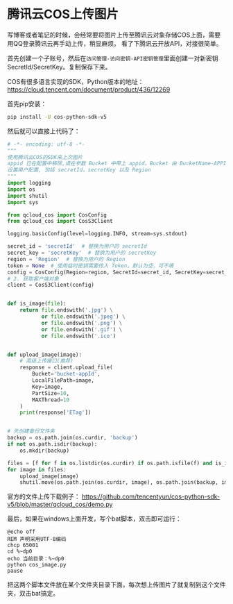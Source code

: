 # 腾讯云COS上传图片

写博客或者笔记的时候，会经常要将图片上传至腾讯云对象存储COS上面，需要用QQ登录腾讯云再手动上传，稍显麻烦。
看了下腾讯云开放API，对接很简单。

首先创建一个子账号，然后在`访问管理-访问密钥-API密钥管理`里面创建一对新密钥SecretId/SecretKey。复制保存下来。

COS有很多语言实现的SDK，Python版本的地址：<https://cloud.tencent.com/document/product/436/12269>

首先pip安装：
```bash
pip install -U cos-python-sdk-v5
```

然后就可以直接上代码了：
```python
# -*- encoding: utf-8 -*-
"""
使用腾讯云COS的SDK来上次图片
appid 已在配置中移除,请在参数 Bucket 中带上 appid。Bucket 由 BucketName-APPID 组成
设置用户配置, 包括 secretId，secretKey 以及 Region
"""
import logging
import os
import shutil
import sys

from qcloud_cos import CosConfig
from qcloud_cos import CosS3Client

logging.basicConfig(level=logging.INFO, stream=sys.stdout)

secret_id = 'secretId'  # 替换为用户的 secretId
secret_key = 'secretKey'  # 替换为用户的 secretKey
region = 'Region'  # 替换为用户的 Region
token = None  # 使用临时密钥需要传入 Token，默认为空，可不填
config = CosConfig(Region=region, SecretId=secret_id, SecretKey=secret_key, Token=token)
# 2. 获取客户端对象
client = CosS3Client(config)


def is_image(file):
    return file.endswith('.jpg') \
           or file.endswith('.jpeg') \
           or file.endswith('.png') \
           or file.endswith('.gif') \
           or file.endswith('.ico')


def upload_image(image):
    # 高级上传接口(推荐)
    response = client.upload_file(
        Bucket='bucket-appId',
        LocalFilePath=image,
        Key=image,
        PartSize=10,
        MAXThread=10
    )
    print(response['ETag'])


# 先创建备份文件夹
backup = os.path.join(os.curdir, 'backup')
if not os.path.isdir(backup):
    os.mkdir(backup)

files = [f for f in os.listdir(os.curdir) if os.path.isfile(f) and is_image(f)]
for image in files:
    upload_image(image)
    shutil.move(os.path.join(os.curdir, image), os.path.join(backup, image))

```

官方的文件上传下载例子：
<https://github.com/tencentyun/cos-python-sdk-v5/blob/master/qcloud_cos/demo.py>

最后，如果在windows上面开发，写个bat脚本，双击即可运行：
```batch
@echo off
REM 声明采用UTF-8编码
chcp 65001
cd %~dp0
echo 当前目录：%~dp0
python cos_image.py
pause
```

把这两个脚本文件放在某个文件夹目录下面，每次想上传图片了就复制到这个文件夹，双击bat搞定。
